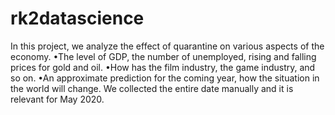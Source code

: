 # rk2datascience
In this project, we analyze the effect of quarantine on various aspects of the economy.
•The level of GDP, the number of unemployed, rising and falling prices for gold and oil. 
•How has the film industry, the game industry, and so on.
•An approximate prediction for the coming year, how the situation in the world will change.
We collected the entire date manually and it is relevant for May 2020.
